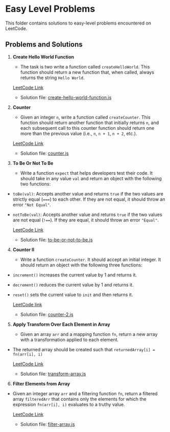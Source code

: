 # Easy Level Problems

This folder contains solutions to easy-level problems encountered on LeetCode.

## Problems and Solutions

1. **Create Hello World Function**

   - The task is two write a function called `createHelloWorld`. This function should return a new function that, when called, always returns the string `Hello World`.

   [LeetCode Link](https://leetcode.com/problems/create-hello-world-function/description/?envType=study-plan-v2&envId=30-days-of-javascript)

   - Solution file: [create-hello-world-function.js](./create-hello-world-function.js)

2. **Counter**

   - Given an integer `n`, write a function called `createCounter`. This function should return another function that initially returns `n`, and each subsequent call to this counter function should return one more than the previous value (i.e., `n`, `n + 1`, `n + 2`, etc.).

   [LeetCode Link](https://leetcode.com/problems/counter/description/?envType=study-plan-v2&envId=30-days-of-javascript)

   - Solution file: [counter.js](./counter.js)

3. **To Be Or Not To Be**
   - Write a function `expect` that helps developers test their code. It should take in any value `val` and return an object with the following two functions:

- `toBe(val)`: Accepts another value and returns `true` if the two values are strictly equal (`===`) to each other. If they are not equal, it should throw an error `"Not Equal"`.

- `notToBe(val)`: Accepts another value and returns `true` if the two values are not equal (`!==`). If they are equal, it should throw an error `"Equal"`.

  [LeetCode Link](https://leetcode.com/problems/to-be-or-not-to-be/description/?envType=study-plan-v2&envId=30-days-of-javascript)

  - Solution file: [to-be-or-not-to-be.js](./to-be-or-not-to-be.js)

4. **Counter II**

   - Write a function `createCounter`. It should accept an initial integer. It should return an object with the following three functions:

- `increment()` increases the current value by 1 and returns it.
- `decrement()` reduces the current value by 1 and returns it.
- `reset()` sets the current value to `init` and then returns it.

  [LeetCode link](https://leetcode.com/problems/counter-ii/description/?envType=study-plan-v2&envId=30-days-of-javascript)

  - Solution file: [counter-2.js](./counter-2.js)

5. **Apply Transform Over Each Element in Array**

   - Given an array `arr` and a mapping function `fn`, return a new array with a transformation applied to each element.

- The returned array should be created such that `returnedArray[i] = fn(arr[i], i)`

  [LeetCode Link](https://leetcode.com/problems/apply-transform-over-each-element-in-array/description/?envType=study-plan-v2&envId=30-days-of-javascript)

  - Solution file: [transform-array.js](./transform-array.js)

6. **Filter Elements from Array**

- Given an integer array `arr` and a filtering function `fn`, return a filtered array `filteredArr` that contains only the elements for which the expression `fn(arr[i], i)` evaluates to a truthy value.

  [LeetCode Link](https://leetcode.com/problems/filter-elements-from-array/description/?envType=study-plan-v2&envId=30-days-of-javascript)

  - Solution file: [filter-array.js](./filter-array.js)
